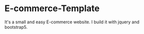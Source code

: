 # E-commerce-Template

It's a small and easy E-commerce website.
I build it with jquery and bootstrap5.
